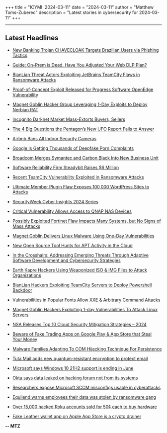 +++
title = "ICYMI: 2024-03-11"
date = "2024-03-11"
author = "Matthew Toms-Zuberec"
description = "Latest stories in cybersecurity for 2024-03-11"
+++

---------------------------------------------------------------------------
## Latest Headlines
- [New Banking Trojan CHAVECLOAK Targets Brazilian Users via Phishing Tactics](https://thehackernews.com/2024/03/new-banking-trojan-chavecloak-targets.html)

- [Guide: On-Prem is Dead. Have You Adjusted Your Web DLP Plan?](https://thehackernews.com/2024/03/data-leakage-prevention-in-age-of-cloud.html)

- [BianLian Threat Actors Exploiting JetBrains TeamCity Flaws in Ransomware Attacks](https://thehackernews.com/2024/03/bianlian-threat-actors-exploiting.html)

- [Proof-of-Concept Exploit Released for Progress Software OpenEdge Vulnerability](https://thehackernews.com/2024/03/proof-of-concept-exploit-released-for.html)

- [Magnet Goblin Hacker Group Leveraging 1-Day Exploits to Deploy Nerbian RAT](https://thehackernews.com/2024/03/magnet-goblin-hacker-group-leveraging-1.html)

- [Incognito Darknet Market Mass-Extorts Buyers, Sellers](https://krebsonsecurity.com/2024/03/incognito-darknet-market-mass-extorts-buyers-sellers/)

- [The 4 Big Questions the Pentagon’s New UFO Report Fails to Answer](https://www.wired.com/story/questions-pentagon-ufo-report/)

- [Airbnb Bans All Indoor Security Cameras](https://www.wired.com/story/airbnb-indoor-security-camera-ban/)

- [Google Is Getting Thousands of Deepfake Porn Complaints](https://www.wired.com/story/google-deepfake-porn-dmca-takedowns/)

- [Broadcom Merges Symantec and Carbon Black Into New Business Unit](https://www.securityweek.com/broadcom-merges-symantec-and-carbon-black-into-new-business-unit/)

- [Software Reliability Firm Steadybit Raises $6 Million](https://www.securityweek.com/software-reliability-firm-steadybit-raises-6-million/)

- [Recent TeamCity Vulnerability Exploited in Ransomware Attacks](https://www.securityweek.com/recent-teamcity-vulnerability-exploited-in-ransomware-attacks/)

- [Ultimate Member Plugin Flaw Exposes 100,000 WordPress Sites to Attacks](https://www.securityweek.com/ultimate-member-plugin-flaw-exposes-100000-wordpress-sites-to-attacks/)

- [SecurityWeek Cyber Insights 2024 Series](https://www.securityweek.com/securityweek-cyber-insights-2024-series/)

- [Critical Vulnerability Allows Access to QNAP NAS Devices](https://www.securityweek.com/critical-vulnerability-allows-access-to-qnap-nas-devices/)

- [Possibly Exploited Fortinet Flaw Impacts Many Systems, but No Signs of Mass Attacks](https://www.securityweek.com/possibly-exploited-fortinet-flaw-impacts-many-systems-but-still-no-sign-of-mass-attacks/)

- [Magnet Goblin Delivers Linux Malware Using One-Day Vulnerabilities](https://www.securityweek.com/magnet-goblin-delivers-linux-malware-using-one-day-vulnerabilities/)

- [New Open Source Tool Hunts for APT Activity in the Cloud](https://www.securityweek.com/new-open-source-tool-hunts-for-apt-activity-in-the-cloud/)

- [In the Crosshairs: Addressing Emerging Threats Through Adaptive Software Development and Cybersecurity Strategies](https://cybersecuritynews.com/in-the-crosshairs/)

- [Earth Kapre Hackers Using Weaponized ISO & IMG Files to Attack Organizations](https://cybersecuritynews.com/earth-kapre-hackers-attack/)

- [BianLian Hackers Exploiting TeamCity Servers to Deploy Powershell Backdoor](https://cybersecuritynews.com/bianlian-hackers-exploiting-teamcity-servers/)

- [Vulnerabilities in Popular Fonts Allow XXE & Arbitrary Command Attacks](https://cybersecuritynews.com/vulnerabilities-ipopular-fonts-arbitrary/)

- [Magnet Goblin Hackers Exploiting 1-day Vulnerabilities To Attack Linux Servers](https://cybersecuritynews.com/magnet-goblin-hackers-exploit-1-day/)

- [NSA Releases Top 10 Cloud Security Mitigation Strategies – 2024](https://cybersecuritynews.com/cloud-security-mitigation-strategies/)

- [Beware of Fake Trading Apps on Google Play & App Store that Steal Your Money](https://cybersecuritynews.com/beware-of-trading-apps/)

- [Malware Families Adapting To COM Hijacking Technique For Persistence](https://cybersecuritynews.com/malware-com-hijacking-persistence/)

- [Tuta Mail adds new quantum-resistant encryption to protect email](https://www.bleepingcomputer.com/news/security/tuta-mail-adds-new-quantum-resistant-encryption-to-protect-email/)

- [Microsoft says Windows 10 21H2 support is ending in June](https://www.bleepingcomputer.com/news/microsoft/microsoft-says-windows-10-21h2-support-is-ending-in-june/)

- [Okta says data leaked on hacking forum not from its systems](https://www.bleepingcomputer.com/news/security/okta-says-data-leaked-on-hacking-forum-not-from-its-systems/)

- [Researchers expose Microsoft SCCM misconfigs usable in cyberattacks](https://www.bleepingcomputer.com/news/security/researchers-expose-microsoft-sccm-misconfigs-usable-in-cyberattacks/)

- [Equilend warns employees their data was stolen by ransomware gang](https://www.bleepingcomputer.com/news/security/equilend-warns-employees-their-data-was-stolen-by-ransomware-gang/)

- [Over 15,000 hacked Roku accounts sold for 50¢ each to buy hardware](https://www.bleepingcomputer.com/news/security/over-15-000-hacked-roku-accounts-sold-for-50-each-to-buy-hardware/)

- [Fake Leather wallet app on Apple App Store is a crypto drainer](https://www.bleepingcomputer.com/news/security/fake-leather-wallet-app-on-apple-app-store-is-a-crypto-drainer/)

**-- MTZ**